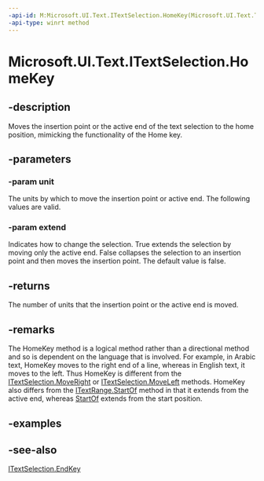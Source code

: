 ```yaml
---
-api-id: M:Microsoft.UI.Text.ITextSelection.HomeKey(Microsoft.UI.Text.TextRangeUnit,System.Boolean)
-api-type: winrt method
---
```


<!-- Method syntax
public int HomeKey(Windows.UI.Text.TextRangeUnit unit, System.Boolean extend)
-->

# Microsoft.UI.Text.ITextSelection.HomeKey

## -description
Moves the insertion point or the active end of the text selection to the home position, mimicking the functionality of the Home key.

## -parameters
### -param unit
The units by which to move the insertion point or active end. The following values are valid.

### -param extend
Indicates how to change the selection. True extends the selection by moving only the active end. False collapses the selection to an insertion point and then moves the insertion point. The default value is false.

## -returns
The number of units that the insertion point or the active end is moved.

## -remarks
The HomeKey method is a logical method rather than a directional method and so is dependent on the language that is involved. For example, in Arabic text, HomeKey moves to the right end of a line, whereas in English text, it moves to the left. Thus HomeKey is different from the [ITextSelection.MoveRight](itextselection_moveright_922906217.md) or [ITextSelection.MoveLeft](itextselection_moveleft_401060493.md) methods. HomeKey also differs from the [ITextRange.StartOf](itextrange_startof_115055164.md) method in that it extends from the active end, whereas [StartOf](itextrange_startof_115055164.md) extends from the start position.

## -examples

## -see-also
[ITextSelection.EndKey](itextselection_endkey_1785237816.md)
